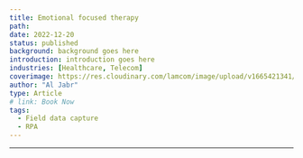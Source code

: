 ```yaml
---
title: Emotional focused therapy
path:
date: 2022-12-20
status: published
background: background goes here
introduction: introduction goes here
industries: [Healthcare, Telecom]
coverimage: https://res.cloudinary.com/lamcom/image/upload/v1665421341/mindbeyond/icon/motionally-focused_cup2ts.png
author: "Al Jabr"
type: Article
# link: Book Now
tags:
  - Field data capture
  - RPA
---
```


---



<!--more-->

